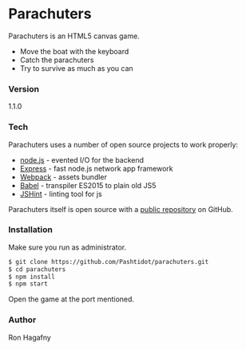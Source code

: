# Parachuters

Parachuters is an HTML5 canvas game.

  - Move the boat with the keyboard
  - Catch the parachuters
  - Try to survive as much as you can

### Version
1.1.0

### Tech

Parachuters uses a number of open source projects to work properly:

* [node.js] - evented I/O for the backend
* [Express] - fast node.js network app framework
* [Webpack] - assets bundler
* [Babel] - transpiler ES2015 to plain old JS5
* [JSHint] - linting tool for js

Parachuters itself is open source with a [public repository][para]
 on GitHub.

### Installation
Make sure you run as administrator.
```sh
$ git clone https://github.com/Pashtidot/parachuters.git
$ cd parachuters
$ npm install
$ npm start
```
Open the game at the port mentioned.

### Author
Ron Hagafny

   [para]: <https://github.com/Pashtidot/parachuters>
   [node.js]: <http://nodejs.org>
   [express]: <http://expressjs.com>
   [Webpack]: <https://webpack.github.io>
   [Babel]: <https://babeljs.io>
   [JSHint]: <http://jshint.com>